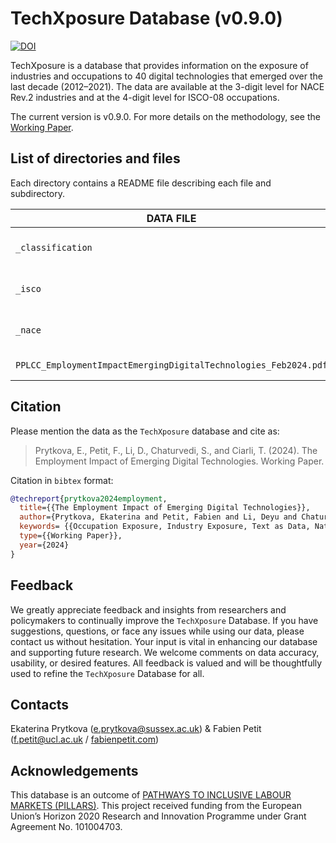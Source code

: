# TechXposure Database (v0.9.0)

[![DOI](https://zenodo.org/badge/750952450.svg)](https://zenodo.org/doi/10.5281/zenodo.10696075)

TechXposure is a database that provides information on the exposure of industries and occupations to 40 digital technologies that emerged over the last decade (2012–2021). The data are available at the 3-digit level for NACE Rev.2 industries and at the 4-digit level for ISCO-08 occupations.

The current version is v0.9.0. For more details on the methodology, see the [Working Paper](https://www.fabienpetit.com/wp/PPLCC_EmploymentImpactEmergingDigitalTechnologies_Feb2024.pdf). 

## List of directories and files

Each directory contains a README file describing each file and subdirectory.

| DATA FILE         | DESCRIPTION                          |
|-------------------|--------------------------------------|
| `_classification` | Classifications used in the database |
| `_isco`           | ISCO-08 Occupation Exposure          |
| `_nace`           | NACE Rev.2 Industry Exposure         |
| `PPLCC_EmploymentImpactEmergingDigitalTechnologies_Feb2024.pdf` | Working Paper |

## Citation

Please mention the data as the `TechXposure` database and cite as:

> Prytkova, E., Petit, F., Li, D., Chaturvedi, S., and Ciarli, T. (2024). The Employment Impact of Emerging Digital Technologies. Working Paper.

Citation in `bibtex` format:

```bibtex
@techreport{prytkova2024employment,
  title={{The Employment Impact of Emerging Digital Technologies}},
  author={Prytkova, Ekaterina and Petit, Fabien and Li, Deyu and Chaturvedi, Sugat and Ciarli, Tommaso},
  keywords= {{Occupation Exposure, Industry Exposure, Text as Data, Natural Language Processing, Sentence Transformers, Emerging Digital Technologies, Automation, Employment}},
  type={{Working Paper}},
  year={2024}
}
```

## Feedback

We greatly appreciate feedback and insights from researchers and policymakers to continually improve the `TechXposure` Database. If you have suggestions, questions, or face any issues while using our data, please contact us without hesitation. Your input is vital in enhancing our database and supporting future research. We welcome comments on data accuracy, usability, or desired features. All feedback is valued and will be thoughtfully used to refine the `TechXposure` Database for all.

## Contacts

Ekaterina Prytkova ([e.prytkova@sussex.ac.uk](mailto:e.prytkova@sussex.ac.uk)) & Fabien Petit ([f.petit@ucl.ac.uk](mailto:f.petit@ucl.ac.uk) / [fabienpetit.com](https://www.fabienpetit.com/))

## Acknowledgements

This database is an outcome of [PATHWAYS TO INCLUSIVE LABOUR MARKETS (PILLARS)](https://doi.org/10.3030/101004703). This project received funding from the European Union’s Horizon 2020 Research and Innovation Programme under Grant Agreement No. 101004703.
